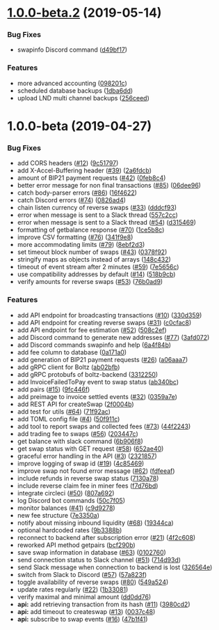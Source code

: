 # [1.0.0-beta.2](https://github.com/BoltzExchange/boltz-middleware/compare/v1.0.0-beta...v1.0.0-beta.2) (2019-05-14)


### Bug Fixes

* swapinfo Discord command ([d49bf17](https://github.com/BoltzExchange/boltz-middleware/commit/d49bf17))


### Features

* more advanced accounting ([098201c](https://github.com/BoltzExchange/boltz-middleware/commit/098201c))
* scheduled database backups ([1dba6dd](https://github.com/BoltzExchange/boltz-middleware/commit/1dba6dd))
* upload LND multi channel backups ([256ceed](https://github.com/BoltzExchange/boltz-middleware/commit/256ceed))



# 1.0.0-beta (2019-04-27)


### Bug Fixes

* add CORS headers ([#12](https://github.com/BoltzExchange/boltz-middleware/issues/12)) ([9c51797](https://github.com/BoltzExchange/boltz-middleware/commit/9c51797))
* add X-Accel-Buffering header ([#39](https://github.com/BoltzExchange/boltz-middleware/issues/39)) ([2a6fdcb](https://github.com/BoltzExchange/boltz-middleware/commit/2a6fdcb))
* amount of BIP21 payment requests ([#42](https://github.com/BoltzExchange/boltz-middleware/issues/42)) ([0feb8c4](https://github.com/BoltzExchange/boltz-middleware/commit/0feb8c4))
* better error message for non final transactions ([#85](https://github.com/BoltzExchange/boltz-middleware/issues/85)) ([06dee96](https://github.com/BoltzExchange/boltz-middleware/commit/06dee96))
* catch body-parser errors ([#86](https://github.com/BoltzExchange/boltz-middleware/issues/86)) ([16f4622](https://github.com/BoltzExchange/boltz-middleware/commit/16f4622))
* catch Discord errors ([#74](https://github.com/BoltzExchange/boltz-middleware/issues/74)) ([0826ad4](https://github.com/BoltzExchange/boltz-middleware/commit/0826ad4))
* chain listen currency of reverse swaps ([#33](https://github.com/BoltzExchange/boltz-middleware/issues/33)) ([dddcf93](https://github.com/BoltzExchange/boltz-middleware/commit/dddcf93))
* error when message is sent to a Slack thread ([557c2cc](https://github.com/BoltzExchange/boltz-middleware/commit/557c2cc))
* error when message is sent to a Slack thread ([#54](https://github.com/BoltzExchange/boltz-middleware/issues/54)) ([d315469](https://github.com/BoltzExchange/boltz-middleware/commit/d315469))
* formatting of getbalance response ([#70](https://github.com/BoltzExchange/boltz-middleware/issues/70)) ([1ce5b8c](https://github.com/BoltzExchange/boltz-middleware/commit/1ce5b8c))
* improve CSV formatting ([#76](https://github.com/BoltzExchange/boltz-middleware/issues/76)) ([341f9e8](https://github.com/BoltzExchange/boltz-middleware/commit/341f9e8))
* more accommodating limits ([#79](https://github.com/BoltzExchange/boltz-middleware/issues/79)) ([8ebf2d3](https://github.com/BoltzExchange/boltz-middleware/commit/8ebf2d3))
* set timeout block number of swaps ([#43](https://github.com/BoltzExchange/boltz-middleware/issues/43)) ([0378f92](https://github.com/BoltzExchange/boltz-middleware/commit/0378f92))
* stringify maps as objects instead of arrays ([148c432](https://github.com/BoltzExchange/boltz-middleware/commit/148c432))
* timeout of event stream after 2 minutes ([#59](https://github.com/BoltzExchange/boltz-middleware/issues/59)) ([7e5656c](https://github.com/BoltzExchange/boltz-middleware/commit/7e5656c))
* use compatibility addresses by default ([#14](https://github.com/BoltzExchange/boltz-middleware/issues/14)) ([518b9cb](https://github.com/BoltzExchange/boltz-middleware/commit/518b9cb))
* verify amounts for reverse swaps ([#53](https://github.com/BoltzExchange/boltz-middleware/issues/53)) ([76b0ad9](https://github.com/BoltzExchange/boltz-middleware/commit/76b0ad9))


### Features

* add API endpoint for broadcasting transactions ([#10](https://github.com/BoltzExchange/boltz-middleware/issues/10)) ([330d359](https://github.com/BoltzExchange/boltz-middleware/commit/330d359))
* add API endpoint for creating reverse swaps ([#31](https://github.com/BoltzExchange/boltz-middleware/issues/31)) ([c0cfac8](https://github.com/BoltzExchange/boltz-middleware/commit/c0cfac8))
* add API endpoint for fee estimation ([#52](https://github.com/BoltzExchange/boltz-middleware/issues/52)) ([508c2ef](https://github.com/BoltzExchange/boltz-middleware/commit/508c2ef))
* add Discord command to generate new addresses ([#77](https://github.com/BoltzExchange/boltz-middleware/issues/77)) ([3afd072](https://github.com/BoltzExchange/boltz-middleware/commit/3afd072))
* add Discord commands swapinfo and help ([6a4f84b](https://github.com/BoltzExchange/boltz-middleware/commit/6a4f84b))
* add fee column to database ([0a171a0](https://github.com/BoltzExchange/boltz-middleware/commit/0a171a0))
* add generation of BIP21 payment requests ([#26](https://github.com/BoltzExchange/boltz-middleware/issues/26)) ([a06aaa7](https://github.com/BoltzExchange/boltz-middleware/commit/a06aaa7))
* add gRPC client for Boltz ([ab02bfb](https://github.com/BoltzExchange/boltz-middleware/commit/ab02bfb))
* add gRPC protobufs of boltz-backend ([3312250](https://github.com/BoltzExchange/boltz-middleware/commit/3312250))
* add InvoiceFailedToPay event to swap status ([ab340bc](https://github.com/BoltzExchange/boltz-middleware/commit/ab340bc))
* add pairs ([#15](https://github.com/BoltzExchange/boltz-middleware/issues/15)) ([9fc446f](https://github.com/BoltzExchange/boltz-middleware/commit/9fc446f))
* add preimage to invoice settled events ([#32](https://github.com/BoltzExchange/boltz-middleware/issues/32)) ([0359a7e](https://github.com/BoltzExchange/boltz-middleware/commit/0359a7e))
* add REST API for createSwap ([2f0004b](https://github.com/BoltzExchange/boltz-middleware/commit/2f0004b))
* add test for utils ([#64](https://github.com/BoltzExchange/boltz-middleware/issues/64)) ([71f92ac](https://github.com/BoltzExchange/boltz-middleware/commit/71f92ac))
* add TOML config file ([#4](https://github.com/BoltzExchange/boltz-middleware/issues/4)) ([50f911c](https://github.com/BoltzExchange/boltz-middleware/commit/50f911c))
* add tool to report swaps and collected fees ([#73](https://github.com/BoltzExchange/boltz-middleware/issues/73)) ([44f2243](https://github.com/BoltzExchange/boltz-middleware/commit/44f2243))
* add trading fee to swaps ([#56](https://github.com/BoltzExchange/boltz-middleware/issues/56)) ([203447c](https://github.com/BoltzExchange/boltz-middleware/commit/203447c))
* get balance with slack command ([6b906f8](https://github.com/BoltzExchange/boltz-middleware/commit/6b906f8))
* get swap status with GET request ([#58](https://github.com/BoltzExchange/boltz-middleware/issues/58)) ([652ae40](https://github.com/BoltzExchange/boltz-middleware/commit/652ae40))
* graceful error handling in the API ([#3](https://github.com/BoltzExchange/boltz-middleware/issues/3)) ([2321857](https://github.com/BoltzExchange/boltz-middleware/commit/2321857))
* improve logging of swap id ([#19](https://github.com/BoltzExchange/boltz-middleware/issues/19)) ([4c85469](https://github.com/BoltzExchange/boltz-middleware/commit/4c85469))
* improve swap not found error message ([#62](https://github.com/BoltzExchange/boltz-middleware/issues/62)) ([fdfeeaf](https://github.com/BoltzExchange/boltz-middleware/commit/fdfeeaf))
* include refunds in reverse swap status ([7130a78](https://github.com/BoltzExchange/boltz-middleware/commit/7130a78))
* include reverse claim fee in miner fees ([f7d76bd](https://github.com/BoltzExchange/boltz-middleware/commit/f7d76bd))
* integrate circleci ([#50](https://github.com/BoltzExchange/boltz-middleware/issues/50)) ([807a692](https://github.com/BoltzExchange/boltz-middleware/commit/807a692))
* log Discord bot commands ([50c7f05](https://github.com/BoltzExchange/boltz-middleware/commit/50c7f05))
* monitor balances ([#41](https://github.com/BoltzExchange/boltz-middleware/issues/41)) ([c9d9278](https://github.com/BoltzExchange/boltz-middleware/commit/c9d9278))
* new fee structure ([7e3350a](https://github.com/BoltzExchange/boltz-middleware/commit/7e3350a))
* notify about missing inbound liquidity ([#68](https://github.com/BoltzExchange/boltz-middleware/issues/68)) ([19344ca](https://github.com/BoltzExchange/boltz-middleware/commit/19344ca))
* optional hardcoded rates ([9b3388b](https://github.com/BoltzExchange/boltz-middleware/commit/9b3388b))
* reconnect to backend after subscription error ([#21](https://github.com/BoltzExchange/boltz-middleware/issues/21)) ([4f2c608](https://github.com/BoltzExchange/boltz-middleware/commit/4f2c608))
* reworked API method getpairs ([bcf290b](https://github.com/BoltzExchange/boltz-middleware/commit/bcf290b))
* save swap information in database ([#63](https://github.com/BoltzExchange/boltz-middleware/issues/63)) ([0102760](https://github.com/BoltzExchange/boltz-middleware/commit/0102760))
* send connection status to Slack channel ([#51](https://github.com/BoltzExchange/boltz-middleware/issues/51)) ([714d93d](https://github.com/BoltzExchange/boltz-middleware/commit/714d93d))
* send Slack message when connection to backend is lost ([326564e](https://github.com/BoltzExchange/boltz-middleware/commit/326564e))
* switch from Slack to Discord ([#57](https://github.com/BoltzExchange/boltz-middleware/issues/57)) ([57a823f](https://github.com/BoltzExchange/boltz-middleware/commit/57a823f))
* toggle availability of reverse swaps ([#80](https://github.com/BoltzExchange/boltz-middleware/issues/80)) ([549a524](https://github.com/BoltzExchange/boltz-middleware/commit/549a524))
* update rates regularly ([#22](https://github.com/BoltzExchange/boltz-middleware/issues/22)) ([1b33081](https://github.com/BoltzExchange/boltz-middleware/commit/1b33081))
* verify maximal and minimal amount ([dd0dd76](https://github.com/BoltzExchange/boltz-middleware/commit/dd0dd76))
* **api:** add retrieving transaction from its hash ([#11](https://github.com/BoltzExchange/boltz-middleware/issues/11)) ([3980cd2](https://github.com/BoltzExchange/boltz-middleware/commit/3980cd2))
* **api:** add timeout to createswap ([#13](https://github.com/BoltzExchange/boltz-middleware/issues/13)) ([0037c48](https://github.com/BoltzExchange/boltz-middleware/commit/0037c48))
* **api:** subscribe to swap events ([#16](https://github.com/BoltzExchange/boltz-middleware/issues/16)) ([47b1f41](https://github.com/BoltzExchange/boltz-middleware/commit/47b1f41))



